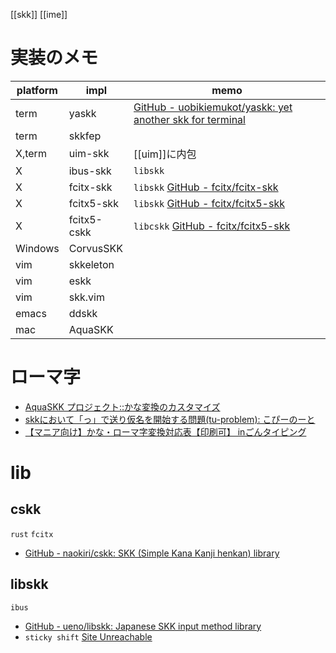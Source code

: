 [[skk]] [[ime]]

# 実装のメモ

|platform|impl|memo|
|-|-|-|
|term|yaskk|[GitHub - uobikiemukot/yaskk: yet another skk for terminal](https://github.com/uobikiemukot/yaskk)|
|term|skkfep||
|X,term|uim-skk|[[uim]]に内包|
|X|ibus-skk|`libskk`|
|X|fcitx-skk|`libskk` [GitHub - fcitx/fcitx-skk](https://github.com/fcitx/fcitx-skk)|
|X|fcitx5-skk|`libskk` [GitHub - fcitx/fcitx5-skk](https://github.com/fcitx/fcitx5-skk)|
|X|fcitx5-cskk|`libcskk` [GitHub - fcitx/fcitx5-skk](https://github.com/fcitx/fcitx5-skk)|
|Windows|CorvusSKK|
|vim|skkeleton|
|vim|eskk|
|vim|skk.vim|
|emacs|ddskk|
|mac|AquaSKK||

# ローマ字
- [AquaSKK プロジェクト::かな変換のカスタマイズ](https://aquaskk.osdn.jp/kana_rule.html)
- [skkにおいて「っ」で送り仮名を開始する問題(tu-problem): こぴーのーと](http://mrymy.cocolog-nifty.com/blog/2010/10/skktu-problem-b.html)
- [【マニア向け】かな・ローマ字変換対応表【印刷可】 inごんタイピング](http://gontyping.com/input-method/maniac.html)

# lib
## cskk
`rust` `fcitx`
- [GitHub - naokiri/cskk: SKK (Simple Kana Kanji henkan) library](https://github.com/naokiri/cskk)

## libskk
`ibus`
- [GitHub - ueno/libskk: Japanese SKK input method library](https://github.com/ueno/libskk)
- `sticky shift` [Site Unreachable](https://mako-note.com/ja/ibus-skk-stickyshift/)
